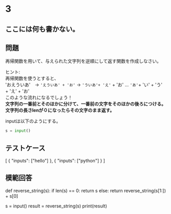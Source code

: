 # 3
ここには何も書かない。
---
## 問題

再帰関数を用いて、与えられた文字列を逆順にして返す関数を作成しなさい。<br>

ヒント:<br>
再帰関数を使うとすると、<br>'おえういあ'　→ ```'えういあ' + 'お'``` → ```'ういあ'+ 'え'``` + 'お' ... ```'あ'```+ 'い' + 'う' + 'え' + 'お'  <br>
このような流れになるでしょう！<br>
**文字列の一番前とそのほかに分けて、一番前の文字をそのほかの後ろにつける。文字列の長さlenが０になったらその文字のまま返す。**

inputは以下のようにする。
```python
s = input()
```
## テストケース

[
	{
		"inputs": ["hello"]
	},
	{
		"inputs": ["python"]
	}
]

## 模範回答
def reverse_string(s):
    if len(s) == 0:
        return s
    else:
        return reverse_string(s[1:]) + s[0]

s = input()
result = reverse_string(s)
print(result)
